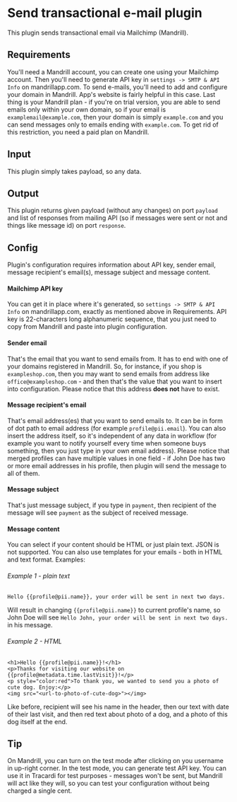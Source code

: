 # Send transactional e-mail plugin
This plugin sends transactional email via Mailchimp (Mandrill).
## Requirements
You'll need a Mandrill account, you can create one using your Mailchimp account.
Then you'll need to generate API key in ```settings -> SMTP & API Info``` on mandrillapp.com.
To send e-mails, you'll need to add and configure your domain in Mandrill. App's website
is fairly helpful in this case. Last thing is your Mandrill plan - if you're on trial version, you are
able to send emails only within your own domain, so if your email is ```examplemail@example.com```, then your
domain is simply ```example.com``` and you can send messages only to emails ending with ```example.com```.
To get rid of this restriction, you need a paid plan on Mandrill.

## Input
This plugin simply takes payload, so any data.

## Output
This plugin returns given payload (without any changes) on port ```payload``` and 
list of responses from mailing API (so if messages were sent or not and things like message id) on port ```response```.

## Config
Plugin's configuration requires information about API key, sender email, 
message recipient's email(s), message subject and message content.
#### Mailchimp API key
You can get it in place where it's generated, so ```settings -> SMTP & API Info``` on
mandrillapp.com, exactly as mentioned above in Requirements. API key is 22-characters long
alphanumeric sequence, that you just need to copy from Mandrill and paste into plugin configuration.

#### Sender email
That's the email that you want to send emails from. It has to end with one of your domains
registered in Mandrill. So, for instance, if you shop is ```exampleshop.com```, then you may
want to send emails from address like ```office@exampleshop.com``` - and then that's the value that you
want to insert into configuration. Please notice that this address __does not__ have to exist.

#### Message recipient's email
That's email address(es) that you want to send emails to. It can be in form
of dot path to email address (for example ```profile@pii.email```). You can also insert the address itself,
so it's independent of any data in workflow (for example you want to notify yourself every time when someone
buys something, then you just type in your own email address). Please notice that merged profiles
can have multiple values in one field - if John Doe has two or more email addresses in his profile, then
plugin will send the message to all of them.

#### Message subject
That's just message subject, if you type in ```payment```, then recipient of the message will see 
```payment``` as the subject of received message.

#### Message content
You can select if your content should be HTML or just plain text. JSON is not supported.
You can also use templates for your emails - both in HTML and text format. Examples:
###### Example 1 - plain text
````
Hello {{profile@pii.name}}, your order will be sent in next two days.
````
Will result in changing ```{{profile@pii.name}}``` to current profile's name, so John Doe will
see ```Hello John, your order will be sent in next two days.``` in his message.

###### Example 2 - HTML
```
<h1>Hello {{profile@pii.name}}!</h1>
<p>Thanks for visiting our website on {{profile@metadata.time.lastVisit}}!</p>
<p style="color:red">To thank you, we wanted to send you a photo of cute dog. Enjoy:</p>
<img src="<url-to-photo-of-cute-dog>"></img>
```
Like before, recipient will see his name in the header, then our text with date of their last visit,
and then red text about photo of a dog, and a photo of this dog itself at the end.

## Tip
On Mandrill, you can turn on the test mode after clicking on you username in up-right corner.
In the test mode, you can generate test API key. You can use it in Tracardi for test purposes - 
messages won't be sent, but Mandrill will act like they will, so you can test your
configuration without being charged a single cent.




